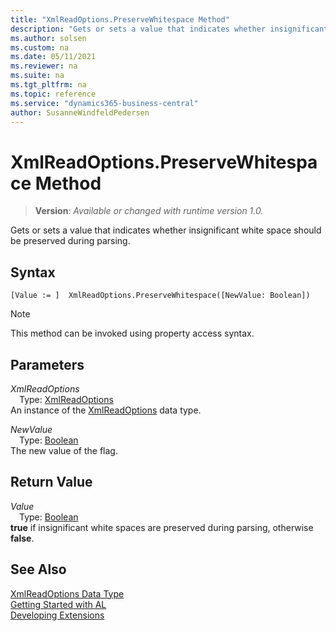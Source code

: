```yaml
---
title: "XmlReadOptions.PreserveWhitespace Method"
description: "Gets or sets a value that indicates whether insignificant white space should be preserved during parsing."
ms.author: solsen
ms.custom: na
ms.date: 05/11/2021
ms.reviewer: na
ms.suite: na
ms.tgt_pltfrm: na
ms.topic: reference
ms.service: "dynamics365-business-central"
author: SusanneWindfeldPedersen
---
```

[//]: # (START>DO_NOT_EDIT)
[//]: # (IMPORTANT:Do not edit any of the content between here and the END>DO_NOT_EDIT.)
[//]: # (Any modifications should be made in the .xml files in the ModernDev repo.)
# XmlReadOptions.PreserveWhitespace Method
> **Version**: _Available or changed with runtime version 1.0._

Gets or sets a value that indicates whether insignificant white space should be preserved during parsing.


## Syntax
```
[Value := ]  XmlReadOptions.PreserveWhitespace([NewValue: Boolean])
```
> [!NOTE]
> This method can be invoked using property access syntax.
## Parameters
*XmlReadOptions*  
&emsp;Type: [XmlReadOptions](xmlreadoptions-data-type.md)  
An instance of the [XmlReadOptions](xmlreadoptions-data-type.md) data type.

*NewValue*  
&emsp;Type: [Boolean](../boolean/boolean-data-type.md)  
The new value of the flag.  


## Return Value
*Value*  
&emsp;Type: [Boolean](../boolean/boolean-data-type.md)  
**true** if insignificant white spaces are preserved during parsing, otherwise **false**.


[//]: # (IMPORTANT: END>DO_NOT_EDIT)
## See Also
[XmlReadOptions Data Type](xmlreadoptions-data-type.md)  
[Getting Started with AL](../../devenv-get-started.md)  
[Developing Extensions](../../devenv-dev-overview.md)